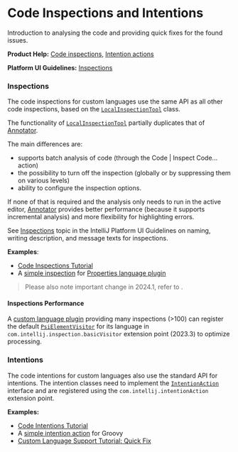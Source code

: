 <!-- Copyright 2000-2024 JetBrains s.r.o. and contributors. Use of this source code is governed by the Apache 2.0 license. -->

# Code Inspections and Intentions

<link-summary>Introduction to analysing the code and providing quick fixes for the found issues.</link-summary>

<tldr>

**Product Help:** [Code inspections](https://www.jetbrains.com/help/idea/code-inspection.html), [Intention actions](https://www.jetbrains.com/help/idea/intention-actions.html)

**Platform UI Guidelines:** [Inspections](https://jetbrains.design/intellij/text/inspections/)

</tldr>

### Inspections

The code inspections for custom languages use the same API as all other code inspections, based on the [`LocalInspectionTool`](%gh-ic%/platform/analysis-api/src/com/intellij/codeInspection/LocalInspectionTool.java) class.

The functionality of [`LocalInspectionTool`](%gh-ic%/platform/analysis-api/src/com/intellij/codeInspection/LocalInspectionTool.java) partially duplicates that of [Annotator](syntax_highlighting_and_error_highlighting.md#annotator).

The main differences are:
- supports batch analysis of code (through the <ui-path>Code | Inspect Code...</ui-path> action)
- the possibility to turn off the inspection (globally or by suppressing them on various levels)
- ability to configure the inspection options.

If none of that is required and the analysis only needs to run in the active editor, [Annotator](syntax_highlighting_and_error_highlighting.md#annotator) provides better performance (because it supports incremental analysis) and more flexibility for highlighting errors.

See [Inspections](https://jetbrains.design/intellij/text/inspections/) topic in the IntelliJ Platform UI Guidelines on naming, writing description, and message texts for inspections.

**Examples**:
- [Code Inspections Tutorial](code_inspections.md)
- A [simple inspection](%gh-ic%/plugins/properties/properties-psi-impl/src/com/intellij/lang/properties/codeInspection/TrailingSpacesInPropertyInspection.java) for [Properties language plugin](%gh-ic%/plugins/properties)

> Please also note important change in 2024.1, refer to [](syntax_highlighting_and_error_highlighting.md#order-of-running-highlighting).

#### Inspections Performance

A [custom language plugin](custom_language_support.md) providing many inspections (>100) can register the default [`PsiElementVisitor`](%gh-ic%/platform/core-api/src/com/intellij/psi/PsiElementVisitor.java)
for its language in `com.intellij.inspection.basicVisitor` extension point (2023.3) to optimize processing.

### Intentions

The code intentions for custom languages also use the standard API for intentions.
The intention classes need to implement the [`IntentionAction`](%gh-ic%/platform/analysis-api/src/com/intellij/codeInsight/intention/IntentionAction.java) interface and are registered using the `com.intellij.intentionAction` extension point.

**Examples:**
- [Code Intentions Tutorial](code_intentions.md)
- A [simple intention action](%gh-ic%/plugins/groovy/src/org/jetbrains/plugins/groovy/intentions/control/SplitIfIntention.java) for Groovy
- [Custom Language Support Tutorial: Quick Fix](quick_fix.md)
